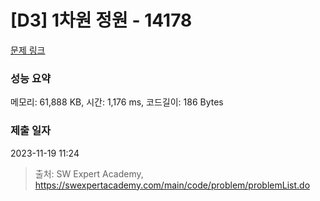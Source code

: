 # [D3] 1차원 정원 - 14178 

[문제 링크](https://swexpertacademy.com/main/code/problem/problemDetail.do?contestProbId=AX_N3oSqcyUDFARi) 

### 성능 요약

메모리: 61,888 KB, 시간: 1,176 ms, 코드길이: 186 Bytes

### 제출 일자

2023-11-19 11:24



> 출처: SW Expert Academy, https://swexpertacademy.com/main/code/problem/problemList.do